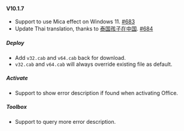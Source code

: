 #### V10.1.7

- Support to use Mica effect on Windows 11. [#683](https://github.com/YerongAI/Office-Tool/issues/683)
- Update Thai translation, thanks to [泰国孩子在中国](https://github.com/dekthaiinchina). [#684](https://github.com/YerongAI/Office-Tool/pull/684)

##### Deploy

- Add `v32.cab` and `v64.cab` back for download.
- `v32.cab` and `v64.cab` will always override existing file as default.

##### Activate

- Support to show error description if found when activating Office.

##### Toolbox

- Support to query more error description.
